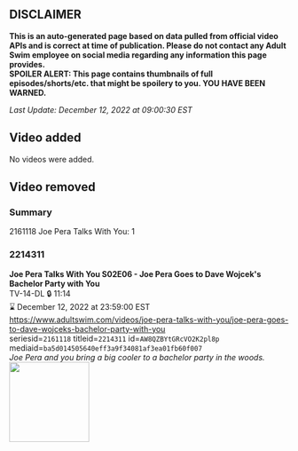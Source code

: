 ## DISCLAIMER
**This is an auto-generated page based on data pulled from official video APIs and is correct at time of publication. Please do not contact any Adult Swim employee on social media regarding any information this page provides.**  
**SPOILER ALERT: This page contains thumbnails of full episodes/shorts/etc. that might be spoilery to you. YOU HAVE BEEN WARNED.**  

_Last Update: December 12, 2022 at 09:00:30 EST_
## Video added
No videos were added.  
## Video removed
### Summary
2161118 Joe Pera Talks With You: 1  
### 2214311
**Joe Pera Talks With You S02E06 - Joe Pera Goes to Dave Wojcek's Bachelor Party with You**  
TV-14-DL 🔒 11:14  
⌛ December 12, 2022 at 23:59:00 EST  
https://www.adultswim.com/videos/joe-pera-talks-with-you/joe-pera-goes-to-dave-wojceks-bachelor-party-with-you  
seriesid=`2161118` titleid=`2214311` id=`AW8QZBYtGRcVO2K2pl8p` mediaid=`ba5d014505640eff3a9f34081af3ea01fb60f007`  
_Joe Pera and you bring a big cooler to a bachelor party in the woods._  
<a href="https://media.cdn.adultswim.com/uploads/20191216/thumbnails/2_1912161526112-joeperatalks_206_dup-20191114.jpg"><img src="https://media.cdn.adultswim.com/uploads/20191216/thumbnails/2_1912161526112-joeperatalks_206_dup-20191114.jpg" height="144px" /></a>
